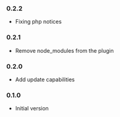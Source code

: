 ### 0.2.2
* Fixing php notices

### 0.2.1
* Remove node_modules from the plugin

### 0.2.0
* Add update capabilities
### 0.1.0 
* Initial version
